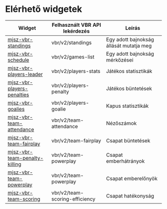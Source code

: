# Elérhető widgetek

| Widget                                                         | Felhasznált VBR API lekérdezés | Leírás                                  |
| -------------------------------------------------------------- | ------------------------------ | --------------------------------------- |
| [mjsz-vbr-standings](/widget/standings)                        | vbr/v2/standings               | Egy adott bajnokság állását mutatja meg |
| [mjsz-vbr-schedule](/widget/schedule)                          | vbr/v2/games-list              | Egy adott bajnokság mérkőzései          |
| [mjsz-vbr-players-leader](/widget/fieldplayers-leader)         | vbr/v2/players-stats           | Játékos statisztikák                    |
| [mjsz-vbr-players-penalties](/widget/fieldplayers-penalties)   | vbr/v2/players-penalty         | Játékos büntetések                      |
| [mjsz-vbr-goalies](/widget/goalies-leader)                     | vbr/v2/players-goalie          | Kapus statisztikák                      |
| [mjsz-vbr-team-attendance](/widget/teams-attendance)           | vbr/v2/team-attendance         | Nézőszámok                              |
| [mjsz-vbr-team-fairplay](/widget/teams-fairplay)               | vbr/v2/team-fairplay           | Csapat büntetések                       |
| [mjsz-vbr-team-penalty-killing](/widget/teams-penalty-killing) | vbr/v2/team-powerplay          | Csapat emberhátrányok                   |
| [mjsz-vbr-team-powerplay](/widget/teams-powerplay)             | vbr/v2/team-powerplay          | Csapat emberelőnyök                     |
| [mjsz-vbr-team-scoring](/widget/teams-scoring-efficiency)      | vbr/v2/team-scoring-efficiency | Csapat hatékonyság                      |
